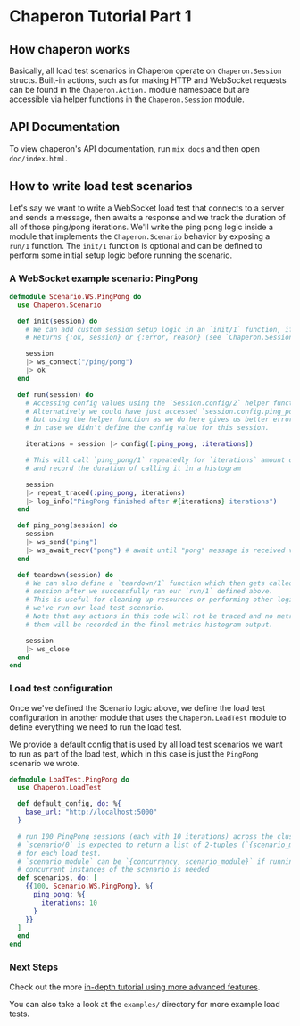 # Chaperon Tutorial Part 1

## How chaperon works

Basically, all load test scenarios in Chaperon operate on `Chaperon.Session` structs.
Built-in actions, such as for making HTTP and WebSocket requests can be found in the `Chaperon.Action.` module namespace but are accessible via helper functions in the `Chaperon.Session` module.

## API Documentation

To view chaperon's API documentation, run `mix docs` and then open `doc/index.html`.

## How to write load test scenarios

Let's say we want to write a WebSocket load test that connects to a server and sends a message, then awaits a response and we track the duration of all of those ping/pong iterations. We'll write the ping pong logic inside a module that implements the `Chaperon.Scenario` behavior by exposing a `run/1` function. The `init/1` function is optional and can be defined to perform some initial setup logic before running the scenario.

### A WebSocket example scenario: PingPong

```elixir
defmodule Scenario.WS.PingPong do
  use Chaperon.Scenario

  def init(session) do
    # We can add custom session setup logic in an `init/1` function, if we need to.
    # Returns {:ok, session} or {:error, reason} (see `Chaperon.Session` module)

    session
    |> ws_connect("/ping/pong")
    |> ok
  end

  def run(session) do
    # Accessing config values using the `Session.config/2` helper function.
    # Alternatively we could have just accessed `session.config.ping_pong.iterations`
    # but using the helper function as we do here gives us better error messages
    # in case we didn't define the config value for this session.

    iterations = session |> config([:ping_pong, :iterations])

    # This will call `ping_pong/1` repeatedly for `iterations` amount of times
    # and record the duration of calling it in a histogram

    session
    |> repeat_traced(:ping_pong, iterations)
    |> log_info("PingPong finished after #{iterations} iterations")
  end

  def ping_pong(session) do
    session
    |> ws_send("ping")
    |> ws_await_recv("pong") # await until "pong" message is received via WS
  end

  def teardown(session) do
    # We can also define a `teardown/1` function which then gets called with our
    # session after we successfully ran our `run/1` defined above.
    # This is useful for cleaning up resources or performing other logic after
    # we've run our load test scenario.
    # Note that any actions in this code will not be traced and no metrics for
    # them will be recorded in the final metrics histogram output.

    session
    |> ws_close
  end
end
```

### Load test configuration

Once we've defined the Scenario logic above, we define the load test configuration in another module that uses the `Chaperon.LoadTest` module to define everything we need to run the load test.

We provide a default config that is used by all load test scenarios we want to run as part of the load test, which in this case is just the `PingPong` scenario we wrote.

```elixir
defmodule LoadTest.PingPong do
  use Chaperon.LoadTest

  def default_config, do: %{
    base_url: "http://localhost:5000"
  }

  # run 100 PingPong sessions (each with 10 iterations) across the cluster
  # `scenario/0` is expected to return a list of 2-tuples (`{scenario_module, config}`)
  # for each load test.
  # `scenario_module` can be `{concurrency, scenario_module}` if running multiple
  # concurrent instances of the scenario is needed
  def scenarios, do: [
    {{100, Scenario.WS.PingPong}, %{
      ping_pong: %{
        iterations: 10
      }
    }}
  ]
  end
end
```

### Next Steps

Check out the more [in-depth tutorial using more advanced features](Tutorial2.md).

You can also take a look at the `examples/` directory for more example load tests.
